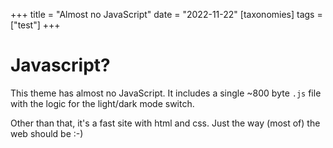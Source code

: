 +++
title = "Almost no JavaScript"
date = "2022-11-22"
[taxonomies]
tags = ["test"]
+++

# Javascript?

This theme has almost no JavaScript. It includes a single ~800 byte `.js` file with the logic for the light/dark mode switch.

Other than that, it's a fast site with html and css. Just the way (most of) the web should be :-)
